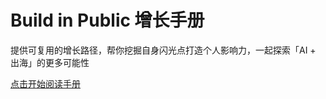 # Build in Public 增长手册

提供可复用的增长路径，帮你挖掘自身闪光点打造个人影响力，一起探索「AI + 出海」的更多可能性

<a href="https://bip.dingxuewen.com">点击开始阅读手册</a>

